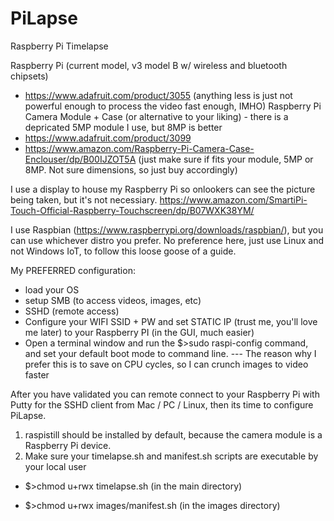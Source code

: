 # PiLapse
Raspberry Pi Timelapse

Raspberry Pi (current model, v3 model B w/ wireless and bluetooth chipsets)
- https://www.adafruit.com/product/3055 (anything less is just not powerful enough to process the video fast enough, IMHO)
Raspberry Pi Camera Module + Case (or alternative to your liking) - there is a depricated 5MP module I use, but 8MP is better
- https://www.adafruit.com/product/3099
- https://www.amazon.com/Raspberry-Pi-Camera-Case-Enclouser/dp/B00IJZOT5A (just make sure if fits your module, 5MP or 8MP. Not sure dimensions, so just buy accordingly)

I use a display to house my Raspberry Pi so onlookers can see the picture being taken, but it's not necessiary. 
https://www.amazon.com/SmartiPi-Touch-Official-Raspberry-Touchscreen/dp/B07WXK38YM/

I use Raspbian (https://www.raspberrypi.org/downloads/raspbian/), but you can use whichever distro you prefer. No preference here, just use Linux and not Windows IoT, to follow this loose goose of a guide.

My PREFERRED configuration:
- load your OS
- setup SMB (to access videos, images, etc)
- SSHD (remote access)
- Configure your WIFI SSID + PW and set STATIC IP (trust me, you'll love me later) to your Raspberry PI (in the GUI, much easier)
- Open a terminal window and run the $>sudo raspi-config command, and set your default boot mode to command line.
--- The reason why I prefer this is to save on CPU cycles, so I can crunch images to video faster

After you have validated you can remote connect to your Raspberry Pi with Putty for the SSHD client from Mac / PC / Linux, then its time to configure PiLapse.

1. raspistill should be installed by default, because the camera module is a Raspberry Pi device.
2. Make sure your timelapse.sh and manifest.sh scripts are executable by your local user

- $>chmod u+rwx timelapse.sh (in the main directory)

- $>chmod u+rwx images/manifest.sh (in the images directory)



